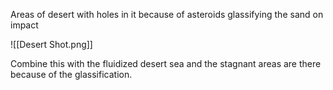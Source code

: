 Areas of desert with holes in it because of asteroids glassifying the sand on impact

![[Desert Shot.png]]

Combine this with the fluidized desert sea and the stagnant areas are there because of the glassification. 